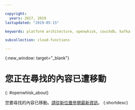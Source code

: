 ```yaml
---

copyright:
  years: 2017, 2019
lastupdated: "2019-05-15"

keywords: platform architecture, openwhisk, couchdb, kafka

subcollection: cloud-functions

---
```


{:new_window: target="_blank"}
# 您正在尋找的內容已遭移動
{: #openwhisk_about}

您要尋找的內容已移動。[請從新位置參閱最新資訊](/docs/openwhisk?topic=cloud-functions-about)。
{:shortdesc}
